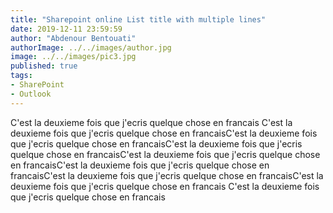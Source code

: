 ```yaml
---
title: "Sharepoint online List title with multiple lines"
date: 2019-12-11 23:59:59
author: "Abdenour Bentouati"
authorImage: ../../images/author.jpg
image: ../../images/pic3.jpg
published: true
tags: 
- SharePoint 
- Outlook
---
```


C'est la deuxieme fois que j'ecris quelque chose en francais C'est la deuxieme fois que j'ecris quelque chose en francaisC'est la deuxieme fois que j'ecris quelque chose en francaisC'est la deuxieme fois que j'ecris quelque chose en francaisC'est la deuxieme fois que j'ecris quelque chose en francaisC'est la deuxieme fois que j'ecris quelque chose en francaisC'est la deuxieme fois que j'ecris quelque chose en francaisC'est la deuxieme fois que j'ecris quelque chose en francais C'est la deuxieme fois que j'ecris quelque chose en francais